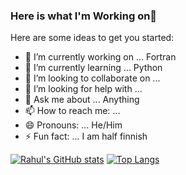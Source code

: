 ### Here is what I'm Working on👋


Here are some ideas to get you started:

- 🔭 I’m currently working on ... Fortran
- 🌱 I’m currently learning ... Python 
- 👯 I’m looking to collaborate on ...
- 🤔 I’m looking for help with ... 
- 💬 Ask me about ... Anything
- 📫 How to reach me: ...
- 😄 Pronouns: ... He/Him
- ⚡ Fun fact: ... I am half finnish


[![Rahul's GitHub stats](https://github-readme-stats.vercel.app/api?username=rahulumrao&show_icons=true&theme=merko)](https://github.com/rahulumrao/github-readme-stats)
[![Top Langs](https://github-readme-stats.vercel.app/api/top-langs/?username=rahulumrao&hide=javascript,html,Roff,css,Cmake&layout=compact&theme=radical)](https://github.com/rahulumrao/github-readme-stats)

